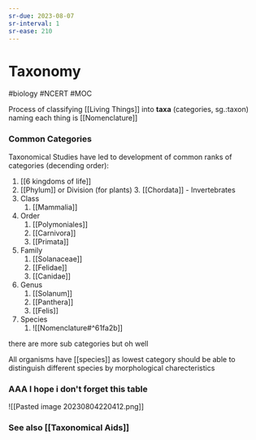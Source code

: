 ```yaml
---
sr-due: 2023-08-07
sr-interval: 1
sr-ease: 210
---
```

# Taxonomy
#biology #NCERT #MOC 

Process of classifying [[Living Things]] into **taxa** (categories, sg.:taxon)
naming each thing is [[Nomenclature]]

### Common Categories
Taxonomical Studies have led to development of common ranks of categories (decending order):
1. [[6 kingdoms of life]]
2. [[Phylum]] or Division (for plants)
	3. [[Chordata]] - Invertebrates
3. Class
	1. [[Mammalia]]
4. Order
	1. [[Polymoniales]]
	2. [[Carnivora]]
	3. [[Primata]]
5. Family
	1. [[Solanaceae]]
	2. [[Felidae]]
	3. [[Canidae]]
6. Genus
	1. [[Solanum]]
	2. [[Panthera]]
	3. [[Felis]]
7. Species
	1. ![[Nomenclature#^61fa2b]]

there are more sub categories but oh well 

All organisms have [[species]] as lowest category
should be able to distinguish different species by morphological charecteristics

### AAA I hope i don't forget this table

![[Pasted image 20230804220412.png]]

### See also [[Taxonomical Aids]]